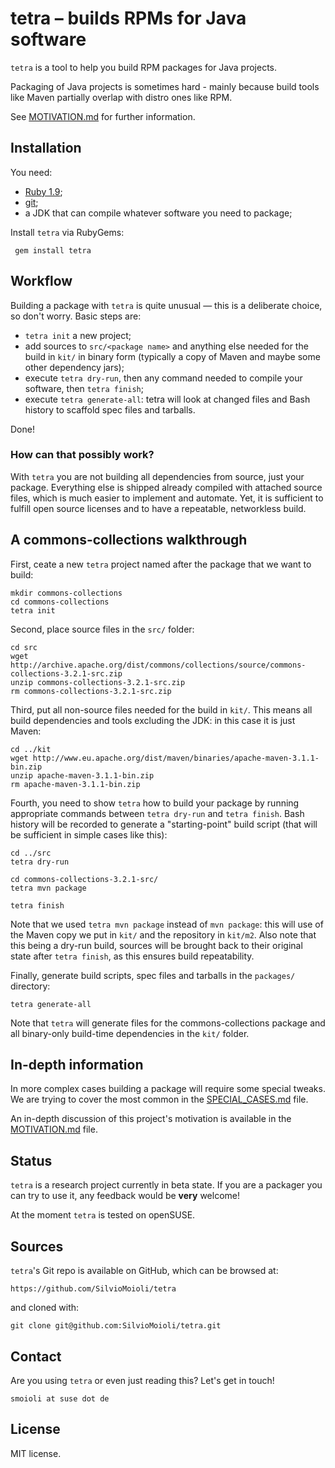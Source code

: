 # tetra – builds RPMs for Java software

`tetra` is a tool to help you build RPM packages for Java projects.

Packaging of Java projects is sometimes hard - mainly because build tools like Maven partially overlap with distro ones like RPM.

See [MOTIVATION.md](MOTIVATION.md) for further information.

## Installation

You need:

* [Ruby 1.9](https://www.ruby-lang.org/en/);
* [git](http://git-scm.com/);
* a JDK that can compile whatever software you need to package;

Install `tetra` via RubyGems:

     gem install tetra

## Workflow

Building a package with `tetra` is quite unusual — this is a deliberate choice, so don't worry. Basic steps are:

* `tetra init` a new project;
* add sources to `src/<package name>` and anything else needed for the build in `kit/` in binary form (typically a copy of Maven and maybe some other dependency jars);
* execute `tetra dry-run`, then any command needed to compile your software, then `tetra finish`;
* execute `tetra generate-all`: tetra will look at changed files and Bash history to scaffold spec files and tarballs.

Done!

### How can that possibly work?

With `tetra` you are not building all dependencies from source, just your package. Everything else is shipped already compiled with attached source files, which is much easier to implement and automate. Yet, it is sufficient to fulfill open source licenses and to have a repeatable, networkless build.

## A commons-collections walkthrough

First, ceate a new `tetra` project named after the package that we want to build:

    mkdir commons-collections
    cd commons-collections
    tetra init

Second, place source files in the `src/` folder:

    cd src
    wget http://archive.apache.org/dist/commons/collections/source/commons-collections-3.2.1-src.zip
    unzip commons-collections-3.2.1-src.zip
    rm commons-collections-3.2.1-src.zip

Third, put all non-source files needed for the build in `kit/`. This means all build dependencies and tools excluding the JDK: in this case it is just Maven:

    cd ../kit
    wget http://www.eu.apache.org/dist/maven/binaries/apache-maven-3.1.1-bin.zip
    unzip apache-maven-3.1.1-bin.zip
    rm apache-maven-3.1.1-bin.zip

Fourth, you need to show `tetra` how to build your package by running appropriate commands between `tetra dry-run` and `tetra finish`. Bash history will be recorded to generate a "starting-point" build script (that will be sufficient in simple cases like this):

    cd ../src
    tetra dry-run

    cd commons-collections-3.2.1-src/
    tetra mvn package

    tetra finish

Note that we used `tetra mvn package` instead of `mvn package`: this will use of the Maven copy we put in `kit/` and the repository in `kit/m2`.
Also note that this being a dry-run build, sources will be brought back to their original state after `tetra finish`, as this ensures build repeatability.

Finally, generate build scripts, spec files and tarballs in the `packages/` directory:

    tetra generate-all

Note that `tetra` will generate files for the commons-collections package and all binary-only build-time dependencies in the `kit/` folder.

## In-depth information

In more complex cases building a package will require some special tweaks. We are trying to cover the most common in the [SPECIAL_CASES.md](SPECIAL_CASES.md) file.

An in-depth discussion of this project's motivation is available in the [MOTIVATION.md](MOTIVATION.md) file.

## Status

`tetra` is a research project currently in beta state. If you are a packager you can try to use it, any feedback would be **very** welcome!

At the moment `tetra` is tested on openSUSE.

## Sources

`tetra`'s Git repo is available on GitHub, which can be browsed at:

    https://github.com/SilvioMoioli/tetra

and cloned with:

    git clone git@github.com:SilvioMoioli/tetra.git

## Contact

Are you using `tetra` or even just reading this? Let's get in touch!

    smoioli at suse dot de

## License

MIT license.
